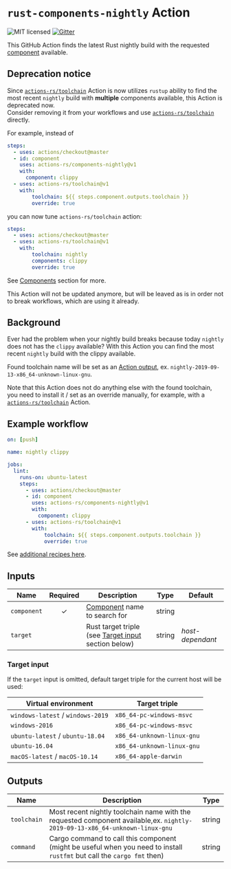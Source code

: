 # `rust-components-nightly` Action

![MIT licensed](https://img.shields.io/badge/license-MIT-blue.svg)
[![Gitter](https://badges.gitter.im/actions-rs/community.svg)](https://gitter.im/actions-rs/community)

This GitHub Action finds the latest Rust nightly build
with the requested [component](https://rust-lang.github.io/rustup-components-history/) available.

## Deprecation notice

Since [`actions-rs/toolchain`](https://github.com/actions-rs/toolchain#components)
Action is now utilizes `rustup` ability to find the most recent `nightly` build
with **multiple** components available, this Action is deprecated now.\
Consider removing it from your workflows and use [`actions-rs/toolchain`](https://github.com/actions-rs/toolchain) directly.

For example, instead of

```yaml
steps:
  - uses: actions/checkout@master
  - id: component
    uses: actions-rs/components-nightly@v1
    with:
      component: clippy
  - uses: actions-rs/toolchain@v1
    with:
        toolchain: ${{ steps.component.outputs.toolchain }}
        override: true
```

you can now tune `actions-rs/toolchain` action:

```yaml
steps:
  - uses: actions/checkout@master
  - uses: actions-rs/toolchain@v1
    with:
        toolchain: nightly
        components: clippy
        override: true
```

See [Components](https://github.com/actions-rs/toolchain#components) section for more.

This Action will not be updated anymore, but will be leaved as is
in order not to break workflows, which are using it already.

## Background

Ever had the problem when your nightly build breaks because today `nightly`
does not has the `clippy` available? With this Action you can find the most recent
`nightly` build with the clippy available.

Found toolchain name will be set as an [Action output](https://help.github.com/en/articles/contexts-and-expression-syntax-for-github-actions#steps-context),
ex. `nightly-2019-09-13-x86_64-unknown-linux-gnu`.

Note that this Action does not do anything else with the found toolchain,
you need to install it / set as an override manually, for example,
with a [`actions-rs/toolchain`](https://github.com/actions-rs/toolchain) Action.

## Example workflow

```yaml
on: [push]

name: nightly clippy

jobs:
  lint:
    runs-on: ubuntu-latest
    steps:
      - uses: actions/checkout@master
      - id: component
        uses: actions-rs/components-nightly@v1
        with:
          component: clippy
      - uses: actions-rs/toolchain@v1
        with:
            toolchain: ${{ steps.component.outputs.toolchain }}
            override: true
```

See [additional recipes here](https://github.com/actions-rs/meta).

## Inputs

| Name        | Required | Description                                                                            | Type   | Default          |
| ------------| :------: | ---------------------------------------------------------------------------------------| ------ | -----------------|
| `component` | ✓        | [Component](https://rust-lang.github.io/rustup-components-history/) name to search for | string |                  |
| `target`    |          | Rust target triple (see [Target input](#target-input) section below)                   | string | *host-dependant* |

### Target input

If the `target` input is omitted, default target triple for the current host will be used:

| Virtual environment               | Target triple              |
| --------------------------------- | -------------------------- |
| `windows-latest` / `windows-2019` | `x86_64-pc-windows-msvc`   |
| `windows-2016`                    | `x86_64-pc-windows-msvc`   |
| `ubuntu-latest` / `ubuntu-18.04`  | `x86_64-unknown-linux-gnu` |
| `ubuntu-16.04`                    | `x86_64-unknown-linux-gnu` |
| `macOS-latest` / `macOS-10.14`    | `x86_64-apple-darwin`      |

## Outputs

| Name        | Description                                                                                                                 | Type   |
| ------------| ----------------------------------------------------------------------------------------------------------------------------| ------ |
| `toolchain` | Most recent nightly toolchain name with the requested component available,ex. `nightly-2019-09-13-x86_64-unknown-linux-gnu` | string |
| `command`   | Cargo command to call this component (might be useful when you need to install `rustfmt` but call the `cargo fmt` then)     | string |

